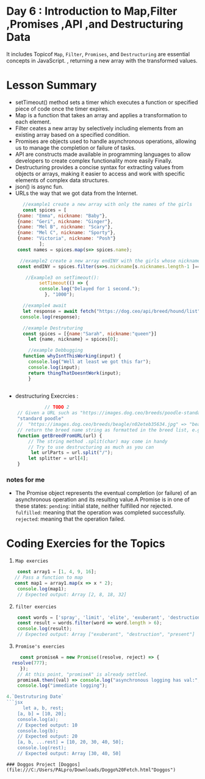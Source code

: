 # Day 6 : Introduction to Map,Filter ,Promises ,API ,and Destructuring Data 
  It includes Topicof  `Map`, `Filter`, `Promises`, and `Destructuring` are essential concepts in JavaScript.   , returning a new array with the transformed values.

  
# Lesson Summary
- setTimeout() method sets a timer which executes a function or specified piece of code once the timer expires.
- Map is a function that takes an array and applies a transformation to each element.
- Filter ceates a new array by selectively including elements from an existing array based on a specified condition.
- Promises are objects used to handle asynchronous operations, allowing us to manage the completion or failure of tasks.
- API are constructs made available in programming languages to allow developers to create complex functionality more easily Finally.
- Destructuring provides a concise syntax for extracting values from objects or arrays, making it easier to access and work with specific elements of complex data structures.
- json() is async fun.
- URLs the way that we got data from the Internet.


```jsx
      //example1 create a new array with only the names of the girls
      const spices = [
    {name: "Emma", nickname: "Baby"},
    {name: "Geri", nickname: "Ginger"},
    {name: "Mel B", nickname: "Scary"},
    {name: "Mel C", nickname: "Sporty"},
    {name: "Victoria", nickname: "Posh"}
            ];
    const names = spices.map(s=> spices.name);

     //example2 create a new array endINY with the girls whose nicknames end with 'y'
    const endINY = spices.filter(s=>s.nickname[s.nicknames.length-1 ]=== 'y');

       //Example3 on setTimeout():
            setTimeout(() => {
            console.log("Delayed for 1 second.");
              }, "1000");

      //example4 await
      let response = await fetch("https://dog.ceo/api/breed/hound/list");
     console.log(response);

      //example Destruturing
      const spices = [{name:"Sarah", nickname:"queen"}]
        let {name, nickname} = spices[0];

        //example Debbugging
      function whyIsntThisWorking(input) {
        console.log("Well at least we got this far");
        console.log(input);
        return thingThatDoesntWork(input);
        }
      
```


* destructuring Execrcies :
```jsx
              // TODO 2
    // Given a URL such as "https://images.dog.ceo/breeds/poodle-standard/n02113799_2280.jpg" => 
    "standard poodle"
    //  "https://images.dog.ceo/breeds/beagle/n02eteb35634.jpg" => "beagle"
    // return the breed name string as formatted in the breed list, e.g. "standard poodle"
    function getBreedFromURL(url) {
        // The string method .split(char) may come in handy
        // Try to use destructuring as much as you can
         let urlParts = url.split("/");
        let splitter = url[4];
    }
```
### notes for me
- The Promise object represents the eventual completion (or failure) of an asynchronous operation and its resulting value.A Promise is in one of these states:
       `pending`: initial state, neither fulfilled nor rejected.      
       `fulfilled`: meaning that the operation was completed successfully.      
       `rejected`: meaning that the operation failed.

# Coding Exercies for the Topics
1. `Map exercies`
```jsx
    const array1 = [1, 4, 9, 16];
   // Pass a function to map
   const map1 = array1.map(x => x * 2);
    console.log(map1);
    // Expected output: Array [2, 8, 18, 32]

```
2. `filter exercies`
```jsx
    const words = ['spray', 'limit', 'elite', 'exuberant', 'destruction', 'present'];
    const result = words.filter(word => word.length > 6);
    console.log(result);
    // Expected output: Array ["exuberant", "destruction", "present"]
```
3. `Promise's exercies`
```jsx
     const promiseA = new Promise((resolve, reject) => {
  resolve(777);
     });
    // At this point, "promiseA" is already settled.
    promiseA.then((val) => console.log("asynchronous logging has val:", val));
    console.log("immediate logging");

4.`Destruturing Date`
```jsx
      let a, b, rest;
    [a, b] = [10, 20];
    console.log(a);
    // Expected output: 10
    console.log(b);
    // Expected output: 20
    [a, b, ...rest] = [10, 20, 30, 40, 50];
    console.log(rest);
    // Expected output: Array [30, 40, 50]

```
  
```
### Doggos Project [Doggos](file:///C:/Users/PALpro/Downloads/Doggo%20Fetch.html"Doggos")
